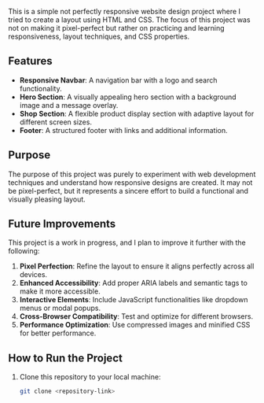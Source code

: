 

This is a simple not perfectly responsive website design project where I tried to create a layout using HTML and CSS. 
The focus of this project was not on making it pixel-perfect but rather on practicing and learning responsiveness, layout techniques, and CSS properties.

## Features

- **Responsive Navbar**: A navigation bar with a logo and search functionality.
- **Hero Section**: A visually appealing hero section with a background image and a message overlay.
- **Shop Section**: A flexible product display section with adaptive layout for different screen sizes.
- **Footer**: A structured footer with links and additional information.

## Purpose

The purpose of this project was purely to experiment with web development techniques and understand how responsive designs are created. It may not be pixel-perfect, but it represents a sincere effort to build a functional and visually pleasing layout.

## Future Improvements

This project is a work in progress, and I plan to improve it further with the following:
1. **Pixel Perfection**: Refine the layout to ensure it aligns perfectly across all devices.
2. **Enhanced Accessibility**: Add proper ARIA labels and semantic tags to make it more accessible.
3. **Interactive Elements**: Include JavaScript functionalities like dropdown menus or modal popups.
4. **Cross-Browser Compatibility**: Test and optimize for different browsers.
5. **Performance Optimization**: Use compressed images and minified CSS for better performance.

## How to Run the Project

1. Clone this repository to your local machine:
   ```bash
   git clone <repository-link>
